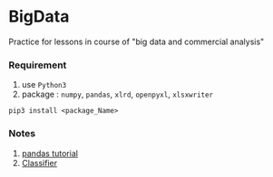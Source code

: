 # BigData
Practice for lessons in course of "big data and commercial analysis"

### Requirement
1. use `Python3`
2. package : `numpy`, `pandas`, `xlrd`, `openpyxl`, `xlsxwriter`
```
pip3 install <package_Name>
``` 

### Notes
1. [pandas tutorial](https://hackmd.io/2vIgsIbnR1amTZS2tc9oyw)
2. [Classifier](https://hackmd.io/e4VDK8Z8QuO-t8jo60VogQ?view)
